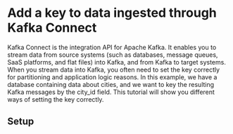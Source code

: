 # Add a key to data ingested through Kafka Connect


Kafka Connect is the integration API for Apache Kafka. It enables you to stream data from source systems (such as databases, message queues, SaaS platforms, and flat files) into Kafka, and from Kafka to target systems. When you stream data into Kafka, you often need to set the key correctly for partitioning and application logic reasons. In this example, we have a database containing data about cities, and we want to key the resulting Kafka messages by the city_id field. This tutorial will show you different ways of setting the key correctly.

## Setup

